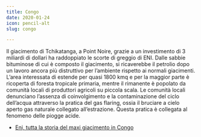 ```yaml
---
title: Congo
date: 2020-01-24
icon: pencil-alt
slug: congo

---
```


Il giacimento di Tchikatanga, a Point Noire, grazie a un investimento di 3 miliardi di dollari ha raddoppiato le scorte di greggio di ENI. Dalle sabbie bituminose di cui è composto il giacimento, si ricaverebbe il petrolio dopo un lavoro ancora più distruttivo per l’ambiente rispetto ai normali giacimenti. L’area interessata di estende per quasi 1800 kmq e per la maggior parte è ricoperta di foresta tropicale primaria, mentre il rimanente è popolato da comunità locali di produttori agricoli su piccola scala. Le comunità locali denunciano l’assenza di coinvolgimento e la contaminazione del ciclo dell’acqua attraverso la pratica del gas flaring, ossia il bruciare a cielo aperto gas naturale collegato all’estrazione. Questa pratica è collegata al fenomeno delle piogge acide.

- [Eni, tutta la storia del maxi giacimento in Congo](http://espresso.repubblica.it/inchieste/2018/04/11/news/eni-tutta-la-storia-del-maxi-giacimento-in-congo-1.320483)